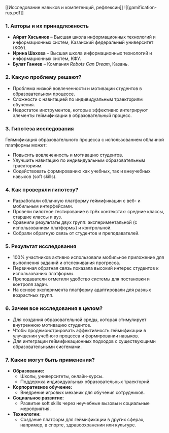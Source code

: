 [[Исследование навыков и компетенций, рефлексии]]
![[gamification-rus.pdf]]
### 1. **Авторы и их принадлежность**

- **Айрат Хасьянов** – Высшая школа информационных технологий и информационных систем, Казанский федеральный университет (КФУ).
- **Ирина Шахова** – Высшая школа информационных технологий и информационных систем, КФУ.
- **Булат Ганиев** – Компания _Robots Can Dream_, Казань.

### 2. **Какую проблему решают?**

- Проблема низкой вовлеченности и мотивации студентов в образовательном процессе.
- Сложности с навигацией по индивидуальным траекториям обучения.
- Недостаток инструментов, которые эффективно интегрируют элементы геймификации в образовательный процесс.

### 3. **Гипотеза исследования**

Геймификация образовательного процесса с использованием облачной платформы может:

- Повысить вовлеченность и мотивацию студентов.
- Улучшить навигацию по индивидуальным образовательным траекториям.
- Содействовать формированию как учебных, так и внеучебных навыков (soft skills).

### 4. **Как проверяли гипотезу?**

- Разработали облачную платформу геймификации с веб- и мобильным интерфейсами.
- Провели пилотное тестирование в трёх контекстах: средние классы, старшие классы и вуз.
- Сравнили результаты двух групп: экспериментальной (с использованием платформы) и контрольной.
- Собрали обратную связь от студентов и преподавателей.

### 5. **Результат исследования**

- 100% участников активно использовали мобильное приложение для выполнения заданий и отслеживания прогресса.
- Первичная обратная связь показала высокий интерес студентов к использованию платформы.
- Преподаватели отметили удобство системы для постановки и контроля задач.
- На основе эксперимента платформу адаптировали для разных возрастных групп.

### 6. **Зачем все исследования в целом?**

- Для создания образовательной среды, которая стимулирует внутреннюю мотивацию студентов.
- Чтобы продемонстрировать эффективность геймификации в улучшении учебного процесса и формировании навыков.
- Для интеграции геймификационных подходов с существующими образовательными системами.

### 7. **Какие могут быть применения?**

- **Образование:**
    - Школы, университеты, онлайн-курсы.
    - Поддержка индивидуальных образовательных траекторий.
- **Корпоративное обучение:**
    - Внедрение игровых механик для обучения сотрудников.
- **Социальное развитие:**
    - Развитие soft skills через неучебные вызовы и социальные мероприятия.
- **Технологии:**
    - Создание платформ для геймификации в других сферах, например, в спорте, здравоохранении или культуре.